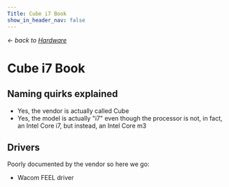 ```yaml
---
Title: Cube i7 Book
show_in_header_nav: false
---
```


*&larr; back to [Hardware](?hardware)*

# Cube i7 Book

## Naming quirks explained

- Yes, the vendor is actually called Cube
- Yes, the model is actually "i7" even though the processor is not, in fact, an Intel Core i7, but instead, an Intel Core m3

## Drivers

Poorly documented by the vendor so here we go:

- Wacom FEEL driver